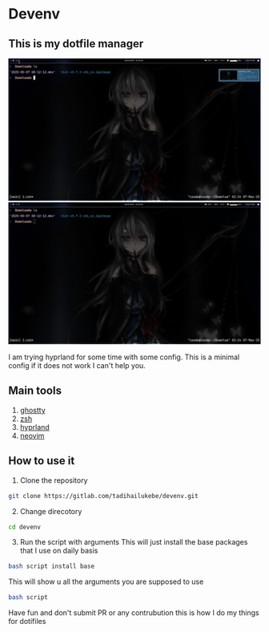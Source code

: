 # Devenv
## This is my dotfile manager
<img title="picure1" alt="picture" src="/img.png">
<img title="picure2" alt="picture" src="/img2.png">

I am trying hyprland for some time with some config.
This is a minimal config if it does not work I can't help you.
## Main tools
1. [ghostty](https://ghostty.org/docs)
2. [zsh](https://www.zsh.org/)
3. [hyprland](https://wiki.hyprland.org/)
4. [neovim](https://neovim.io/)
## How to use it
1. Clone the repository
```sh
git clone https://gitlab.com/tadihailukebe/devenv.git
```
2. Change direcotory
```sh
cd devenv
```
3. Run the script with arguments
This will just install the base packages that I use on daily basis
```sh
bash script install base
```
This will show u all the arguments you are supposed to use
```sh
bash script
```
Have fun and don't submit PR or any contrubution this is how I do my things for dotifiles
